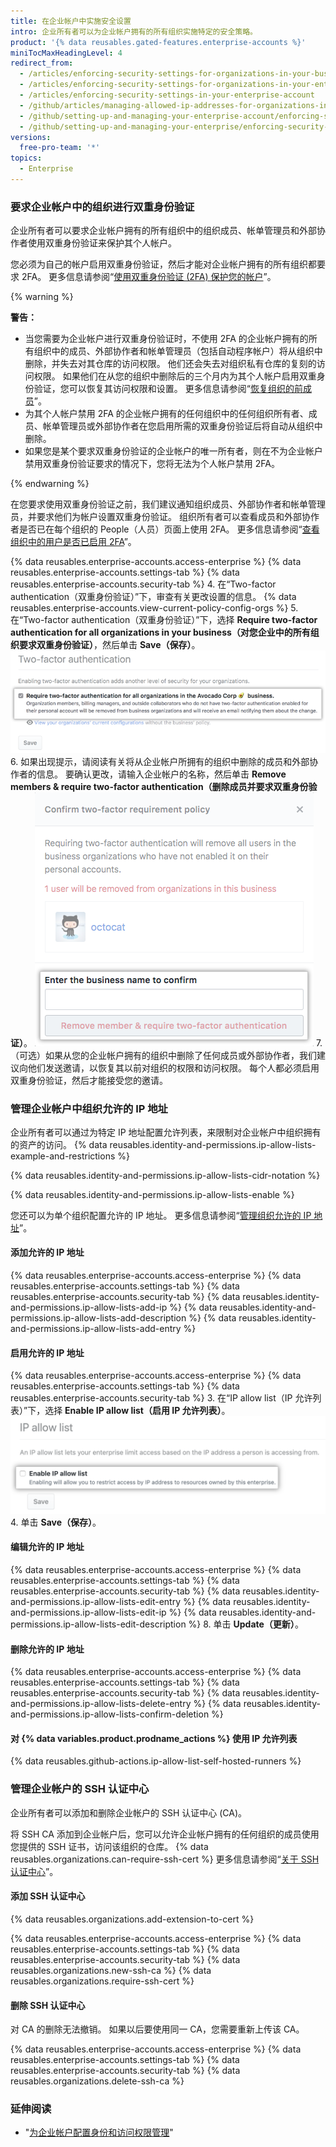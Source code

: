 ```yaml
---
title: 在企业帐户中实施安全设置
intro: 企业所有者可以为企业帐户拥有的所有组织实施特定的安全策略。
product: '{% data reusables.gated-features.enterprise-accounts %}'
miniTocMaxHeadingLevel: 4
redirect_from:
  - /articles/enforcing-security-settings-for-organizations-in-your-business-account/
  - /articles/enforcing-security-settings-for-organizations-in-your-enterprise-account/
  - /articles/enforcing-security-settings-in-your-enterprise-account
  - /github/articles/managing-allowed-ip-addresses-for-organizations-in-your-enterprise-account
  - /github/setting-up-and-managing-your-enterprise-account/enforcing-security-settings-in-your-enterprise-account
  - /github/setting-up-and-managing-your-enterprise/enforcing-security-settings-in-your-enterprise-account
versions:
  free-pro-team: '*'
topics:
  - Enterprise
---
```

### 要求企业帐户中的组织进行双重身份验证

企业所有者可以要求企业帐户拥有的所有组织中的组织成员、帐单管理员和外部协作者使用双重身份验证来保护其个人帐户。

您必须为自己的帐户启用双重身份验证，然后才能对企业帐户拥有的所有组织都要求 2FA。 更多信息请参阅“[使用双重身份验证 (2FA) 保护您的帐户](/articles/securing-your-account-with-two-factor-authentication-2fa/)”。

{% warning %}

**警告：**

- 当您需要为企业帐户进行双重身份验证时，不使用 2FA 的企业帐户拥有的所有组织中的成员、外部协作者和帐单管理员（包括自动程序帐户）将从组织中删除，并失去对其仓库的访问权限。 他们还会失去对组织私有仓库的复刻的访问权限。 如果他们在从您的组织中删除后的三个月内为其个人帐户启用双重身份验证，您可以恢复其访问权限和设置。 更多信息请参阅“[恢复组织的前成员](/articles/reinstating-a-former-member-of-your-organization)”。
- 为其个人帐户禁用 2FA 的企业帐户拥有的任何组织中的任何组织所有者、成员、帐单管理员或外部协作者在您启用所需的双重身份验证后将自动从组织中删除。
- 如果您是某个要求双重身份验证的企业帐户的唯一所有者，则在不为企业帐户禁用双重身份验证要求的情况下，您将无法为个人帐户禁用 2FA。

{% endwarning %}

在您要求使用双重身份验证之前，我们建议通知组织成员、外部协作者和帐单管理员，并要求他们为帐户设置双重身份验证。 组织所有者可以查看成员和外部协作者是否已在每个组织的 People（人员）页面上使用 2FA。 更多信息请参阅“[查看组织中的用户是否已启用 2FA](/articles/viewing-whether-users-in-your-organization-have-2fa-enabled)”。

{% data reusables.enterprise-accounts.access-enterprise %}
{% data reusables.enterprise-accounts.settings-tab %}
{% data reusables.enterprise-accounts.security-tab %}
4. 在“Two-factor authentication（双重身份验证）”下，审查有关更改设置的信息。 {% data reusables.enterprise-accounts.view-current-policy-config-orgs %}
5. 在“Two-factor authentication（双重身份验证）”下，选择 **Require two-factor authentication for all organizations in your business（对您企业中的所有组织要求双重身份验证）**，然后单击 **Save（保存）**。 ![要求双重身份验证的复选框](/assets/images/help/business-accounts/require-2fa-checkbox.png)
6. 如果出现提示，请阅读有关将从企业帐户所拥有的组织中删除的成员和外部协作者的信息。 要确认更改，请输入企业帐户的名称，然后单击 **Remove members & require two-factor authentication（删除成员并要求双重身份验证）**。 ![确认双重实施框](/assets/images/help/business-accounts/confirm-require-2fa.png)
7. （可选）如果从您的企业帐户拥有的组织中删除了任何成员或外部协作者，我们建议向他们发送邀请，以恢复其以前对组织的权限和访问权限。 每个人都必须启用双重身份验证，然后才能接受您的邀请。

### 管理企业帐户中组织允许的 IP 地址

企业所有者可以通过为特定 IP 地址配置允许列表，来限制对企业帐户中组织拥有的资产的访问。 {% data reusables.identity-and-permissions.ip-allow-lists-example-and-restrictions %}

{% data reusables.identity-and-permissions.ip-allow-lists-cidr-notation %}

{% data reusables.identity-and-permissions.ip-allow-lists-enable %}

您还可以为单个组织配置允许的 IP 地址。 更多信息请参阅“[管理组织允许的 IP 地址](/organizations/keeping-your-organization-secure/managing-allowed-ip-addresses-for-your-organization)”。

#### 添加允许的 IP 地址

{% data reusables.enterprise-accounts.access-enterprise %}
{% data reusables.enterprise-accounts.settings-tab %}
{% data reusables.enterprise-accounts.security-tab %}
{% data reusables.identity-and-permissions.ip-allow-lists-add-ip %}
{% data reusables.identity-and-permissions.ip-allow-lists-add-description %}
{% data reusables.identity-and-permissions.ip-allow-lists-add-entry %}

#### 启用允许的 IP 地址

{% data reusables.enterprise-accounts.access-enterprise %}
{% data reusables.enterprise-accounts.settings-tab %}
{% data reusables.enterprise-accounts.security-tab %}
3. 在“IP allow list（IP 允许列表）”下，选择 **Enable IP allow list（启用 IP 允许列表）**。 ![允许 IP 地址的复选框](/assets/images/help/security/enable-ip-allowlist-enterprise-checkbox.png)
4. 单击 **Save（保存）**。

#### 编辑允许的 IP 地址

{% data reusables.enterprise-accounts.access-enterprise %}
{% data reusables.enterprise-accounts.settings-tab %}
{% data reusables.enterprise-accounts.security-tab %}
{% data reusables.identity-and-permissions.ip-allow-lists-edit-entry %}
{% data reusables.identity-and-permissions.ip-allow-lists-edit-ip %}
{% data reusables.identity-and-permissions.ip-allow-lists-edit-description %}
8. 单击 **Update（更新）**。

#### 删除允许的 IP 地址

{% data reusables.enterprise-accounts.access-enterprise %}
{% data reusables.enterprise-accounts.settings-tab %}
{% data reusables.enterprise-accounts.security-tab %}
{% data reusables.identity-and-permissions.ip-allow-lists-delete-entry %}
{% data reusables.identity-and-permissions.ip-allow-lists-confirm-deletion %}

#### 对 {% data variables.product.prodname_actions %} 使用 IP 允许列表

{% data reusables.github-actions.ip-allow-list-self-hosted-runners %}

### 管理企业帐户的 SSH 认证中心

企业所有者可以添加和删除企业帐户的 SSH 认证中心 (CA)。

将 SSH CA 添加到企业帐户后，您可以允许企业帐户拥有的任何组织的成员使用您提供的 SSH 证书，访问该组织的仓库。 {% data reusables.organizations.can-require-ssh-cert %} 更多信息请参阅“[关于 SSH 认证中心](/articles/about-ssh-certificate-authorities)”。

#### 添加 SSH 认证中心

{% data reusables.organizations.add-extension-to-cert %}

{% data reusables.enterprise-accounts.access-enterprise %}
{% data reusables.enterprise-accounts.settings-tab %}
{% data reusables.enterprise-accounts.security-tab %}
{% data reusables.organizations.new-ssh-ca %}
{% data reusables.organizations.require-ssh-cert %}

#### 删除 SSH 认证中心

对 CA 的删除无法撤销。 如果以后要使用同一 CA，您需要重新上传该 CA。

{% data reusables.enterprise-accounts.access-enterprise %}
{% data reusables.enterprise-accounts.settings-tab %}
{% data reusables.enterprise-accounts.security-tab %}
{% data reusables.organizations.delete-ssh-ca %}

### 延伸阅读

- "[为企业帐户配置身份和访问权限管理](/github/setting-up-and-managing-your-enterprise/configuring-identity-and-access-management-for-your-enterprise-account)"
